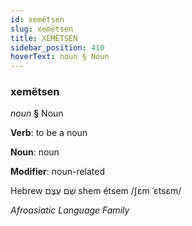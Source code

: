```yaml
---
id: xemëtsen
slug: xemëtsen
title: XEMËTSEN
sidebar_position: 410
hoverText: noun § Noun
---
```


### xemëtsen

*noun* **§** Noun

**Verb**: to be a noun

**Noun**: noun

**Modifier**: noun-related

Hebrew שֵׁם עֶצֶם‎ shem étsem /ʃɛm ˈɛtsɛm/

*Afroasiatic Language Family*